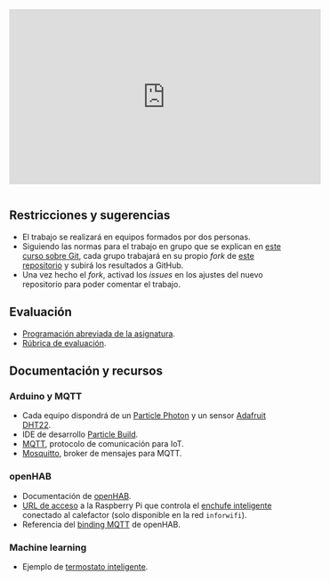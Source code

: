 <iframe width="560" height="315" src="https://www.youtube.com/embed/FHQahlC9Wzw?rel=0&amp;showinfo=0" frameborder="0" gesture="media" allow="encrypted-media" allowfullscreen style="margin-bottom:1em;"></iframe>

## Restricciones y sugerencias 

- El trabajo se realizará en equipos formados por dos personas.
- Siguiendo las normas para el trabajo en grupo que se explican en [este curso sobre Git](https://edx.egibide.org/courses/course-v1:Egibide+Egibide_Git+2017/about), cada grupo trabajará en su propio _fork_ de [este repositorio](https://github.com/Egibide-DAM/proyecto-2017) y subirá los resultados a GitHub.
- Una vez hecho el _fork_, activad los _issues_ en los ajustes del nuevo repositorio para poder comentar el trabajo. 

## Evaluación

- [Programación abreviada de la asignatura]().
- [Rúbrica de evaluación](https://www.quickrubric.com/r#/qr/widemos/proyecto-2017).

## Documentación y recursos

### Arduino y MQTT

- Cada equipo dispondrá de un [Particle Photon](https://www.particle.io/products/hardware/photon-wifi-dev-kit) y un sensor [Adafruit DHT22](https://learn.adafruit.com/dht). 
- IDE de desarrollo [Particle Build](https://build.particle.io/build).
- [MQTT](http://mqtt.org/), protocolo de comunicación para IoT.
- [Mosquitto](https://mosquitto.org/), broker de mensajes para MQTT.
 
### openHAB

- Documentación de [openHAB](https://docs.openhab.org/introduction.html).
- [URL de acceso](http://10.1.3.14:8080/) a la Raspberry Pi que controla el [enchufe inteligente](https://www.fibaro.com/en/products/wall-plug/) conectado al calefactor (solo disponible en la red `inforwifi`).
- Referencia del [binding MQTT](https://docs.openhab.org/addons/bindings/mqtt1/readme.html
) de openHAB.

### Machine learning

- Ejemplo de [termostato inteligente](https://niektemme.com/2015/08/09/smart-thermostat/).


